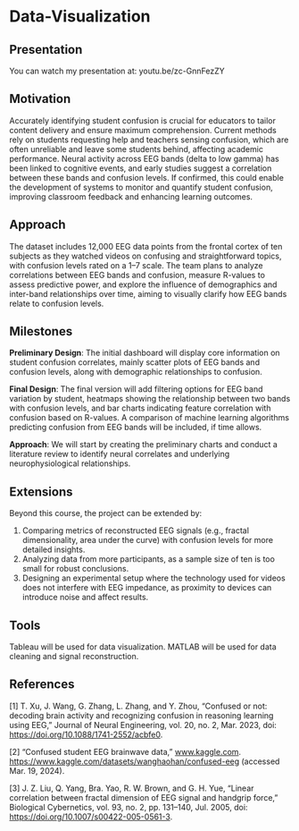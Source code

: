 # Data-Visualization

## Presentation
You can watch my presentation at: youtu.be/zc-GnnFezZY

## Motivation
Accurately identifying student confusion is crucial for educators to tailor content delivery and ensure maximum comprehension. Current methods rely on students requesting help and teachers sensing confusion, which are often unreliable and leave some students behind, affecting academic performance. Neural activity across EEG bands (delta to low gamma) has been linked to cognitive events, and early studies suggest a correlation between these bands and confusion levels. If confirmed, this could enable the development of systems to monitor and quantify student confusion, improving classroom feedback and enhancing learning outcomes.

## Approach
The dataset includes 12,000 EEG data points from the frontal cortex of ten subjects as they watched videos on confusing and straightforward topics, with confusion levels rated on a 1–7 scale. The team plans to analyze correlations between EEG bands and confusion, measure R-values to assess predictive power, and explore the influence of demographics and inter-band relationships over time, aiming to visually clarify how EEG bands relate to confusion levels.

## Milestones
**Preliminary Design**: The initial dashboard will display core information on student confusion correlates, mainly scatter plots of EEG bands and confusion levels, along with demographic relationships to confusion.

**Final Design**: The final version will add filtering options for EEG band variation by student, heatmaps showing the relationship between two bands with confusion levels, and bar charts indicating feature correlation with confusion based on R-values. A comparison of machine learning algorithms predicting confusion from EEG bands will be included, if time allows.

**Approach**: We will start by creating the preliminary charts and conduct a literature review to identify neural correlates and underlying neurophysiological relationships.

## Extensions
Beyond this course, the project can be extended by:  
1) Comparing metrics of reconstructed EEG signals (e.g., fractal dimensionality, area under the curve) with confusion levels for more detailed insights.  
2) Analyzing data from more participants, as a sample size of ten is too small for robust conclusions.  
3) Designing an experimental setup where the technology used for videos does not interfere with EEG impedance, as proximity to devices can introduce noise and affect results.

## Tools
Tableau will be used for data visualization. MATLAB will be used for data cleaning and signal
reconstruction.

## References

[1] T. Xu, J. Wang, G. Zhang, L. Zhang, and Y. Zhou, “Confused or not: decoding brain activity and
recognizing confusion in reasoning learning using EEG,” Journal of Neural Engineering, vol. 20, no.
2, Mar. 2023, doi: https://doi.org/10.1088/1741-2552/acbfe0.

[2] “Confused student EEG brainwave data,” www.kaggle.com.
https://www.kaggle.com/datasets/wanghaohan/confused-eeg (accessed Mar. 19, 2024).

[3] J. Z. Liu, Q. Yang, Bra. Yao, R. W. Brown, and G. H. Yue, “Linear correlation between fractal
dimension of EEG signal and handgrip force,” Biological Cybernetics, vol. 93, no. 2, pp. 131–140, Jul.
2005, doi: https://doi.org/10.1007/s00422-005-0561-3.
